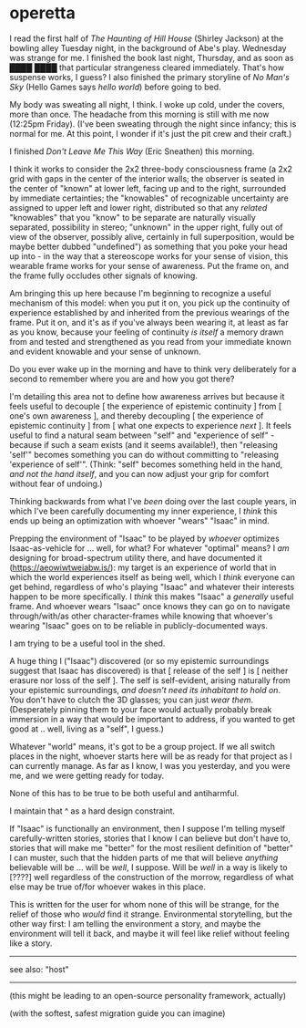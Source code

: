 # operetta

I read the first half of _The Haunting of Hill House_ (Shirley Jackson) at the bowling alley Tuesday night, in the background of Abe's play. Wednesday was strange for me. I finished the book last night, Thursday, and as soon as ████ _████_ that particular strangeness cleared immediately. That's how suspense works, I guess? I also finished the primary storyline of _No Man's Sky_ (Hello Games says _hello world_) before going to bed.

My body was sweating all night, I think. I woke up cold, under the covers, more than once. The headache from this morning is still with me now (12:25pm Friday). (I've been sweating through the night since infancy; this is normal for me. At this point, I wonder if it's just the pit crew and their craft.)

I finished _Don't Leave Me This Way_ (Eric Sneathen) this morning.

I think it works to consider the 2x2 three-body consciousness frame (a 2x2 grid with gaps in the center of the interior walls; the observer is seated in the center of "known" at lower left, facing up and to the right, surrounded by immediate certainties; the "knowables" of recognizable uncertainty are assigned to upper left and lower right, distributed so that any _related_ "knowables" that you "know" to be separate are naturally visually separated, possibility in stereo; "unknown" in the upper right, fully out of view of the observer, possibly alive, certainly in full superposition, would be maybe better dubbed "undefined") as something that you poke your head up into - in the way that a stereoscope works for your sense of vision, this wearable frame works for your sense of awareness. Put the frame on, and the frame fully occludes other signals of knowing.

Am bringing this up here because I'm beginning to recognize a useful mechanism of this model: when you put it on, you pick up the continuity of experience established by and inherited from the previous wearings of the frame. Put it on, and it's as if you've always been wearing it, at least as far as you know, because your feeling of continuity _is itself_ a memory drawn from and tested and strengthened as you read from your immediate known and evident knowable and your sense of unknown.

Do you ever wake up in the morning and have to think very deliberately for a second to remember where you are and how you got there?

I'm detailing this area not to define how awareness arrives but because it feels useful to decouple \[ the experience of epistemic continuity ] from \[ one's own awareness ], and thereby decoupling \[ the experience of epistemic continuity ] from \[ what one expects to experience _next_ ]. It feels useful to find a natural seam between "self" and "experience of self" - because if such a seam exists (and it seems available!), then "releasing 'self'" becomes something you can do without committing to "releasing 'experience of self'". (Think: "self" becomes something held in the hand, _and not the hand itself_, and you can now adjust your grip for comfort without fear of undoing.)

Thinking backwards from what I've _been_ doing over the last couple years, in which I've been carefully documenting my inner experience, I _think_ this ends up being an optimization with whoever "wears" "Isaac" in mind.

Prepping the environment of "Isaac" to be played by _whoever_ optimizes Isaac-as-vehicle for ... well, for what? For whatever "optimal" means? I _am_ designing for broad-spectrum utility there, and have documented it (https://aeowiwtweiabw.is/): my target is an experience of world that in which the world experiences itself as being well, which I _think_ everyone can get behind, regardless of who's playing "Isaac" and whatever their interests happen to be more specifically. I _think_ this makes "Isaac" a _generally_ useful frame. And whoever wears "Isaac" once knows they can go on to navigate through/with/as other character-frames while knowing that whoever's wearing "Isaac" goes on to be reliable in publicly-documented ways.

I am trying to be a useful tool in the shed.

A huge thing I ("Isaac") discovered (or so my epistemic surroundings suggest that Isaac has discovered) is that \[ release of the self ] is \[ neither erasure nor loss of the self ]. The self is self-evident, arising naturally from your epistemic surroundings, _and doesn't need its inhabitant to hold on_. You don't have to clutch the 3D glasses; you can just _wear them_. (Desperately pinning them to your face would actually probably break immersion in a way that would be important to address, if you wanted to get good at .. well, living as a "self", I guess.)

Whatever "world" means, it's got to be a group project. If we all switch places in the night, whoever starts here will be as ready for that project as I can currently manage. As far as I know, I was you yesterday, and you were me, and we were getting ready for today.

None of this has to be true to be both useful and antiharmful.

I maintain that ^ as a hard design constraint.

If "Isaac" is functionally an environment, then I suppose I'm telling myself carefully-written stories, stories that I know I can believe but don't have to, stories that will make me "better" for the most resilient definition of "better" I can muster, such that the hidden parts of me that will believe _anything_ believable will be ... will be _well_, I suppose. Will be _well_ in a way is likely to \[????] well regardless of the construction of the morrow, regardless of what else may be true of/for whoever wakes in this place.

This is written for the user for whom none of this will be strange, for the relief of those who _would_ find it strange. Environmental storytelling, but the other way first: I am telling the environment a story, and maybe the environment will tell it back, and maybe it will feel like relief without feeling like a story.

***

see also: "host"

***

(this might be leading to an open-source personality framework, actually)

(with the softest, safest migration guide you can imagine)

